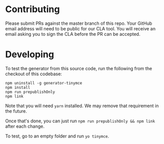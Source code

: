 # Contributing

Please submit PRs against the master branch of this repo. 
Your GitHub email address will need to be public for our CLA tool.
You will receive an email asking you to sign the CLA before the PR
can be accepted.

# Developing

To test the generator from this source code, run the following from the
checkout of this codebase:

    npm uninstall -g generator-tinymce
    npm install
    npm run prepublishOnly
    npm link

Note that you will need `yarn` installed. We may remove that requirement
in the future. 

Once that's done, you can just run `npm run prepublishOnly && npm link` 
after each change.

To test, go to an empty folder and run `yo tinymce`. 

